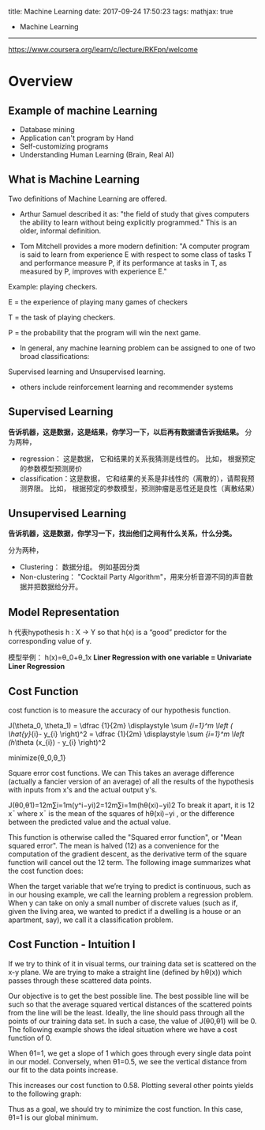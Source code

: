 title: Machine Learning
date: 2017-09-24 17:50:23
tags:
mathjax: true
- Machine Learning
---

<script type="text/javascript" async
  src="https://cdn.mathjax.org/mathjax/latest/MathJax.js?config=TeX-MML-AM_CHTML">
</script>


https://www.coursera.org/learn/c/lecture/RKFpn/welcome


# Overview

## Example of machine Learning

 * Database mining
 * Application can't program by Hand
 * Self-customizing programs
 * Understanding Human Learning (Brain, Real AI)

## What is Machine Learning

Two definitions of Machine Learning are offered.

* Arthur Samuel described it as: "the field of study that gives computers the ability to learn without being explicitly programmed." This is an older, informal definition.

* Tom Mitchell provides a more modern definition: "A computer program is said to learn from experience E with respect to some class of tasks T and performance measure P, if its performance at tasks in T, as measured by P, improves with experience E."

Example: playing checkers.

E = the experience of playing many games of checkers

T = the task of playing checkers.

P = the probability that the program will win the next game.

* In general, any machine learning problem can be assigned to one of two broad classifications:

Supervised learning and Unsupervised learning.

* others include reinforcement learning and recommender systems


## Supervised Learning

__告诉机器，这是数据，这是结果，你学习一下，以后再有数据请告诉我结果。__
分为两种，
   * regression： 这是数据， 它和结果的关系我猜测是线性的。
     比如， 根据预定的参数模型预测房价
   * classification：这是数据， 它和结果的关系是非线性的（离散的），请帮我预测界限。
     比如， 根据预定的参数模型，预测肿瘤是恶性还是良性（离散结果）

## Unsupervised Learning

__告诉机器，这是数据，你学习一下，找出他们之间有什么关系，什么分类。__

分为两种，
   * Clustering： 数据分组。 例如基因分类
   * Non-clustering： "Cocktail Party Algorithm"，用来分析音源不同的声音数据并把数据给分开。

## Model Representation

h 代表hypothesis
h : X → Y so that h(x) is a “good” predictor for the corresponding value of y.

模型举例：
h(x)=θ_0+θ_1x
__Liner Regression with one variable = Univariate Liner Regression__



## Cost Function

cost function is to measure the accuracy of our hypothesis function.

J(\theta_0, \theta_1) = \dfrac {1}{2m} \displaystyle \sum _{i=1}^m \left ( \hat{y}_{i}- y_{i} \right)^2 = \dfrac {1}{2m} \displaystyle \sum _{i=1}^m \left (h_\theta (x_{i}) - y_{i} \right)^2


minimize{θ_0,θ_1}

Square error cost functions.
We can  This takes an average difference (actually a fancier version of an average) of all the results of the hypothesis with inputs from x's and the actual output y's.

J(θ0,θ1)=12m∑i=1m(y^i−yi)2=12m∑i=1m(hθ(xi)−yi)2
To break it apart, it is 12 x¯ where x¯ is the mean of the squares of hθ(xi)−yi , or the difference between the predicted value and the actual value.

This function is otherwise called the "Squared error function", or "Mean squared error". The mean is halved (12) as a convenience for the computation of the gradient descent, as the derivative term of the square function will cancel out the 12 term. The following image summarizes what the cost function does:


When the target variable that we’re trying to predict is continuous, such as in our housing example, we call the learning problem a regression problem. When y can take on only a small number of discrete values (such as if, given the living area, we wanted to predict if a dwelling is a house or an apartment, say), we call it a classification problem.

## Cost Function - Intuition I

If we try to think of it in visual terms, our training data set is scattered on the x-y plane. We are trying to make a straight line (defined by hθ(x)) which passes through these scattered data points.

Our objective is to get the best possible line. The best possible line will be such so that the average squared vertical distances of the scattered points from the line will be the least. Ideally, the line should pass through all the points of our training data set. In such a case, the value of J(θ0,θ1) will be 0. The following example shows the ideal situation where we have a cost function of 0.


When θ1=1, we get a slope of 1 which goes through every single data point in our model. Conversely, when θ1=0.5, we see the vertical distance from our fit to the data points increase.


This increases our cost function to 0.58. Plotting several other points yields to the following graph:


Thus as a goal, we should try to minimize the cost function. In this case, θ1=1 is our global minimum.
